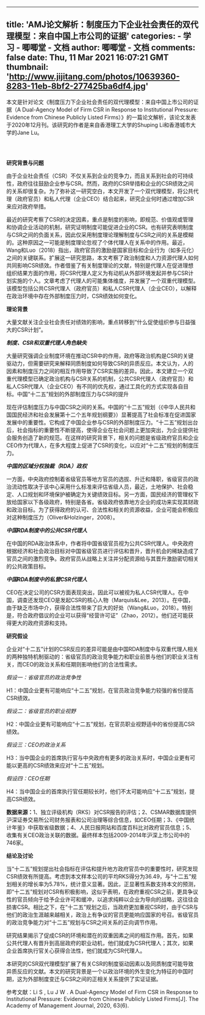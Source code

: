 
---
title: 'AMJ论文解析：制度压力下企业社会责任的双代理模型：来自中国上市公司的证据'
categories: 
    - 学习
    - 唧唧堂 - 文档
author: 唧唧堂 - 文档
comments: false
date: Thu, 11 Mar 2021 16:07:21 GMT
thumbnail: 'http://www.jijitang.com/photos/10639360-8283-11eb-8bf2-277425ba6df4.jpg'
---

<div>   
<p>本文是针对论文《制度压力下企业社会责任的双代理模型：来自中国上市公司的证据（A Dual-Agency Model of Firm CSR in Response to Institutional Pressure: Evidence from Chinese Publicly Listed Firms）》的一篇论文解析，该论文发表于2020年12月刊。该研究的作者是来自香港理工大学的Shuping Li和香港城市大学的Jane Lu。</p><p><br></p><figure class="article-figure"><img src="http://www.jijitang.com/photos/10639360-8283-11eb-8bf2-277425ba6df4.jpg" alt referrerpolicy="no-referrer"><figcaption></figcaption></figure><p><b>研究背景与问题</b></p><p>由于企业社会责任（CSR）不仅关系到企业的竞争力，而且关系到社会的可持续性，政府往往鼓励企业参与CSR。然而，政府的CSR举措和企业的CSR绩效之间的关系却很复杂。为了弥补这一研究空白，本文开发了一个双代理模型，将公共代理（政府官员）和私人代理（企业CEO）结合起来，研究企业何时通过增加CSR来应对政府举措。</p><p>最近的研究考察了CSR的决定因素，重点是制度的影响，即规范、价值观或管理和协调企业活动的机制，研究证明制度可能促进企业的CSR。也有研究表明制度与CSR之间的负面关系，因此仅采用制度理论理解制度与CSR之间的关系是模糊的。这种原因之一可能是制度理论忽视了个体代理人在关系中的作用。最近，Wang和Luo（2018）指出，政府官员的激励是国家目标和企业行为（如多元化）之间的关键联系。扩展这一研究思路，本文考察了政治制度和人力资源代理人如何共同影响CSR绩效。作者借鉴了有关制度理论的文献，特别是代理人在促进理想组织结果方面的作用，将CSR代理人定义为有动机从外部环境发起并参与CSR计划实施的个人。文章考虑了代理人的可能集体维度，并发展了一个双重代理模型。该模型包括公共CSR代理人（政府官员）和私人CSR代理人（企业CEO），以解释在政治环境中存在外部制度压力时，CSR绩效如何变化。</p><p><b>理论背景</b></p><p>大量文献关注企业社会责任对绩效的影响，重点转移到“什么促使组织参与日益强大的CSR计划”。</p><p><i><b>制度、CSR和双重代理人角色缺失</b></i></p><p>大量研究强调企业制度环境在推动CSR中的作用，政府等政治机构是CSR的关键驱动力，但需要研究来解释同质制度如何导致CSR的异质反应。本文认为，人的因素和制度压力之间的相互作用导致了CSR实施的差异。因此，本文建立一个双重代理模型已确定政治机构与CSR关系的机制，公共CSR代理人（政府官员）和私人CSR代理人（企业CEO）有不同的优先权，通过工具化的方式实现各自目标。中国“十二五”规划的外部制度压力与CSR的提升</p><p>现在评估制度压力与中国CSR之间的关系。中国的“十二五”规划（《中华人民共和国国民经济和社会发展第十二个五年规划纲要》）显著提高了社会标准在促进国家发展中的重要性。它构成了中国企业参与CSR的外部制度压力。“十二五”规划出台后，社会指标的重要性不断提高，使得企业在社会问题上更加突出，为企业提供社会服务创造了新的规范。在这样的研究背景下，相关的问题是省级政府官员和企业CEO作为代理人，在多大程度上促进了CSR的变化，以应对“十二五”规划的制度压力。</p><p><b><i>中国的区域分权独裁（RDA）政权</i></b></p><p>一方面，中央政府控制着省级官员等地方官员的选拔、升迁和降职，省级官员的政治流动性取决于该中心采用什么标准来评估省级人员，最近，土地保护、社会稳定、人口规划和环境保护被确定为关键绩效目标。另一方面，国民经济的管理权下放给国家以下各级政府，特别是各省。省级政府依靠地方企业的成功来实现其财政和政治目标。为了获得政府的认可、合法性和相关的资源收益，企业可能会积极应对这种制度压力（Oliver&Holzinger，2008）。</p><p><b><i>中国RDA制度中的公共CSR代理人</i></b></p><p>在中国的RDA政治体系中，作者将中国省级官员视为公共CSR代理人。中央政府根据经济和社会政治目标对中国省级官员进行评估和晋升，晋升机会的稀缺造成了官员之间的激烈竞争。政府官员从战略上关注并分配资源给与其晋升激励密切相关的公共政策目标。</p><p><b><i>中国RDA制度中的私营CSR代理人</i></b></p><p>CEO在决定公司的CSR方面表现突出，因此可以被视为私人CSR代理人。在中国，调查还发现CEO是发起CSR的核心人物（Marquis&Lee，2013）。在中国，由于缺乏市场中介，获得合法性带来了巨大的好处（Wang&Luo，2018）。特别是，符合政府倡议的企业可以获得“经营许可证”（Zhao，2012）。他们还可能获得更大的政府资源和支持。</p><p><b>研究假设</b></p><p>企业对“十二五”计划的CSR反应的差异可能是由中国RDA制度中与双重代理人相关的两种独特机制驱动的：省级官员的政治竞争能力和职业前景与他们的职业关注有关，而CEO的政治关系和任期则影响他们的合法性需求。</p><p><i>假设一：省级官员的政治竞争性</i></p><p>H1：中国企业更有可能响应“十二五”规划，在官员政治竞争能力较强的省份提高CSR绩效。</p><p><i>假设二：省级官员的职业视野</i></p><p>H2：中国企业更有可能响应“十二五”规划，在官员职业视野适中的省份提高CSR绩效。</p><p><i>假设三：CEO的政治关系</i></p><p>H3：当中国企业的首席执行官与中央政府有更多的政治关系时，中国企业更有可能以更高的CSR绩效来应对“十二五”规划。</p><p><i>假设四：CEO任期</i></p><p>H4：当中国企业的首席执行官任期较长时，他们不太可能响应“十二五”规划，提高CSR绩效。</p><p><b>数据来源：</b>1、独立评级机构（RKS）对CSR报告的评估；2、CSMAR数据库提供沪深证券交易所公司财务报表和公司治理等综合信息，如CEO任期；3、《中国统计年鉴》中获取省级数据；4、人民日报网站和百度百科比对政府官员信息；5、收集有关CEO政治关联的数据。最终样本包括2009-2014年沪深上市公司中的746家。</p><p><b>结论及讨论</b></p><p>当“十二五”规划提出社会指标在评估和提升地方政府官员中的重要性时，研究发现CSR绩效有所提高。考虑到本文样本公司的平均RKS得分为36.49，与“十二五”规划相关的增长率为5.78%，统计意义显著。因此，正显著性系数支持本文的预测，即“十二五”规划对CSR有积极影响，这似乎表明，在政府重视CSR之前，更具争议性的官员倾向于给予企业许可和缓冲，以追求纯粹以企业为导向的战略，这往往会损害CSR。相比之下，在“十二五”规划之后，当政府更加重视CSR时，由于CSR与他们的政治生涯越来越相关，政治上有争议的官员更能响应国家的号召。省级官员的政治竞争能力对“十二五”规划与CSR之间关系的正向调节作用。</p><p>研究结果揭示了促成CSR的环境和潜在的双重因素之间的相互作用。首先，如果公共代理人有晋升到高层政府的职业动机，他们就成为CSR代理人；其次，如果企业首席执行官关心获得合法性，他们就成为CSR代理人。</p><p>本研究的CSR双代理模型扩展了有关CSR的制度驱动因素以及同质制度可能导致异质反应的文献。本文的研究背景是一个以政治环境的外生变化为特征的中国时期，这为外部制度变迁与CSR之间的正相关关系提供了实证证据。</p><p>参考文献：<span style="letter-spacing: 0.01rem;">Li S , Lu J W . A Dual-Agency Model of Firm CSR in Response to Institutional Pressure: Evidence from Chinese Publicly Listed Firms[J]. The Academy of Management Journal, 2020, 63(6).</span></p><p><br></p>  
</div>
            